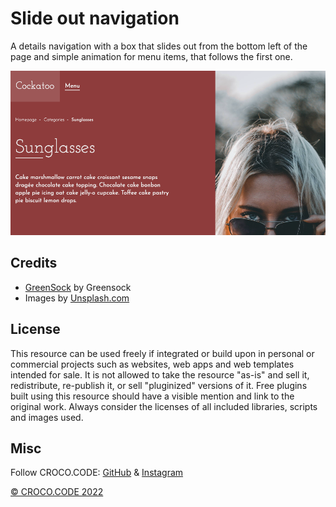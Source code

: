 # Slide out navigation

A details navigation with a box that slides out from the bottom left of the page and simple animation for menu items, that follows the first one.

![Slide out navigation](https://raw.githubusercontent.com/crococode-io/images/main/slide-out-navigation.png)

## Credits
- [GreenSock](https://greensock.com/) by Greensock
- Images by [Unsplash.com](https://unsplash.com/)

## License
This resource can be used freely if integrated or build upon in personal or commercial projects such as websites, web apps and web templates intended for sale. It is not allowed to take the resource "as-is" and sell it, redistribute, re-publish it, or sell "pluginized" versions of it. Free plugins built using this resource should have a visible mention and link to the original work. Always consider the licenses of all included libraries, scripts and images used.

## Misc

Follow CROCO.CODE: [GitHub](https://github.com/crococode-io) & [Instagram](https://www.instagram.com/croco.code/)

[© CROCO.CODE 2022](https://www.instagram.com/croco.code)